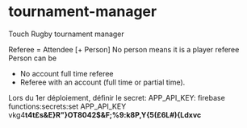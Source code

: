 # tournament-manager
Touch Rugby tournament manager


Referee = Attendee [+ Person]
  No person means it is a player referee
  Person can be 
  - No account full time referee
  - Referee with an account (full time or partial time). 

Lors du 1er déploiement, définir le secret: APP_API_KEY:
firebase functions:secrets:set APP_API_KEY
vkg4<B>t4t£s&E}R"}OT8042$&F;%9:k8P,Y{5(£6L#){Ldxvc

